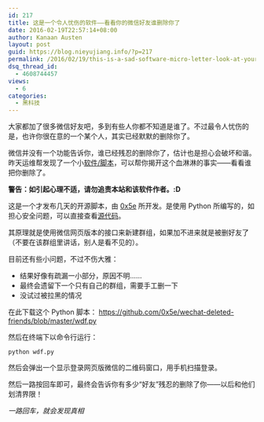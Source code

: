 ```yaml
---
id: 217
title: 这是一个令人忧伤的软件——看看你的微信好友谁删除你了
date: 2016-02-19T22:57:14+08:00
author: Kanaan Austen
layout: post
guid: https://blog.nieyujiang.info/?p=217
permalink: /2016/02/19/this-is-a-sad-software-micro-letter-look-at-your-friend-who-removed-you/
dsq_thread_id:
  - 4608744457
views:
  - 6
categories:
  - 黑科技
---
```

<!--wp-compress-html-->

<!--wp-compress-html no compression-->

大家都加了很多微信好友吧，多到有些人你都不知道是谁了。不过最令人忧伤的是，也许你很在意的一个某个人，其实已经默默的删除你了。

微信并没有一个功能告诉你，谁已经残忍的删除你了，估计也是担心会破坏和谐。昨天运维帮发现了一个小[软件/脚本](https://github.com/0x5e/wechat-deleted-friends)，可以帮你揭开这个血淋淋的事实——看看谁把你删除了。

**警告：如引起心理不适，请勿追责本站和该软件作者。:D**

这是一个才发布几天的开源脚本，由 [0x5e](https://github.com/0x5e) 所开发。是使用 Python 所编写的，如担心安全问题，可以直接查看[源代码](https://github.com/0x5e/wechat-deleted-friends/blob/master/wdf.py)。

其原理就是使用微信网页版本的接口来新建群组，如果加不进来就是被删好友了（不要在该群组里讲话，别人是看不见的）。

目前还有些小问题，不过不伤大雅：

  * 结果好像有疏漏一小部分，原因不明……
  * 最终会遗留下一个只有自己的群组，需要手工删一下
  * 没试过被拉黑的情况

在此下载这个 Python 脚本： <https://github.com/0x5e/wechat-deleted-friends/blob/master/wdf.py>

然后在终端下以命令行运行：

<pre class="prettyprint" ><code>python wdf.py
</code></pre>

然后会弹出一个显示登录网页版微信的二维码窗口，用手机扫描登录。

然后一路按回车即可，最终会告诉你有多少“好友”残忍的删除了你——以后和他们划清界限！

_一路回车，就会发现真相_

<!--wp-compress-html no compression-->

<!--wp-compress-html-->